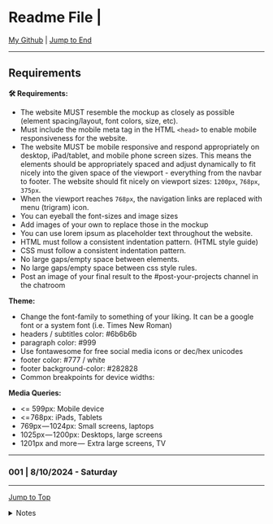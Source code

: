 <!-- markdownlint-disable MD033 -->
<!-- markdownlint-disable MD041 -->
<div id="top-of-doc"></div>

# Readme File |

[My Github](https://github.com/popados) | [Jump to End](#end-of-doc)

---

## Requirements

**🛠 Requirements:**

- The website MUST resemble the mockup as closely as possible (element spacing/layout, font colors, size, etc).
- Must include the mobile meta tag in the HTML `<head>` to enable mobile responsiveness for the website.
- The website MUST be mobile responsive and respond appropriately on desktop, iPad/tablet, and mobile phone screen sizes. This means the elements should be appropriately spaced and adjust dynamically to fit nicely into the given space of the viewport - everything from the navbar to footer. The website should fit nicely on viewport sizes: `1200px`, `768px`, `375px`.
- When the viewport reaches `768px`, the navigation links are replaced with menu (trigram) icon.
- You can eyeball the font-sizes and image sizes
- Add images of your own to replace those in the mockup
- You can use lorem ipsum as placeholder text throughout the website.
- HTML must follow a consistent indentation pattern. (HTML style guide)
- CSS must follow a consistent indentation pattern.
- No large gaps/empty space between elements.
- No large gaps/empty space between css style rules.
- Post an image of your final result to the #post-your-projects channel in the chatroom

**Theme:**

- Change the font-family to something of your liking. It can be a google font or a system font (i.e. Times New Roman)
- headers / subtitles color: #6b6b6b
- paragraph color: #999
- Use fontawesome for free social media icons or dec/hex unicodes
- footer color: #777 / white
- footer background-color: #282828
- Common breakpoints for device widths:

**Media Queries:**

- <= 599px: Mobile device
- <= 768px: iPads, Tablets
- 769px — 1024px: Small screens, laptops
- 1025px — 1200px: Desktops, large screens
- 1201px and more —  Extra large screens, TV

---

### 001 | 8/10/2024 - Saturday

---

[Jump to Top](#top-of-doc)

<div id="end-of-doc"></div>

<details>
<summary> Notes </summary>
</details>
